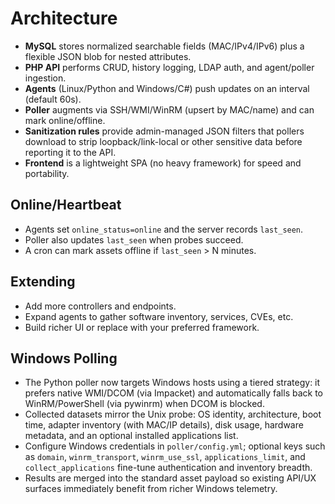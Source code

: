 # Architecture

- **MySQL** stores normalized searchable fields (MAC/IPv4/IPv6) plus a flexible JSON blob for nested attributes.
- **PHP API** performs CRUD, history logging, LDAP auth, and agent/poller ingestion.
- **Agents** (Linux/Python and Windows/C#) push updates on an interval (default 60s).
- **Poller** augments via SSH/WMI/WinRM (upsert by MAC/name) and can mark online/offline.
- **Sanitization rules** provide admin-managed JSON filters that pollers download to strip loopback/link-local or other sensitive data before reporting it to the API.
- **Frontend** is a lightweight SPA (no heavy framework) for speed and portability.

## Online/Heartbeat
- Agents set `online_status=online` and the server records `last_seen`.
- Poller also updates `last_seen` when probes succeed.
- A cron can mark assets offline if `last_seen` > N minutes.

## Extending
- Add more controllers and endpoints.
- Expand agents to gather software inventory, services, CVEs, etc.
- Build richer UI or replace with your preferred framework.

## Windows Polling

- The Python poller now targets Windows hosts using a tiered strategy: it prefers native WMI/DCOM (via Impacket) and automatically falls back to WinRM/PowerShell (via pywinrm) when DCOM is blocked.
- Collected datasets mirror the Unix probe: OS identity, architecture, boot time, adapter inventory (with MAC/IP details), disk usage, hardware metadata, and an optional installed applications list.
- Configure Windows credentials in `poller/config.yml`; optional keys such as `domain`, `winrm_transport`, `winrm_use_ssl`, `applications_limit`, and `collect_applications` fine-tune authentication and inventory breadth.
- Results are merged into the standard asset payload so existing API/UX surfaces immediately benefit from richer Windows telemetry.
